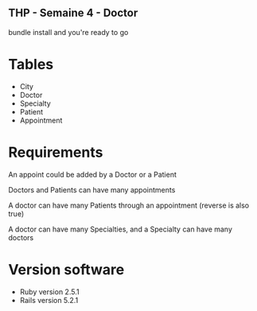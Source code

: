 ## THP - Semaine 4 - Doctor

bundle install and you're ready to go

# Tables

   - City
   - Doctor
   - Specialty
   - Patient
   - Appointment

# Requirements

An appoint could be added by a Doctor or a Patient 

Doctors and Patients can have many appointments


A doctor can have many Patients through an appointment (reverse is also true)


A doctor can have many Specialties, and a Specialty can have many doctors

# Version software

   - Ruby version 2.5.1
   - Rails version 5.2.1
